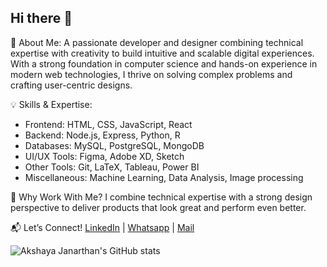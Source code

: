 ## Hi there 👋
🚀 About Me:
A passionate developer and designer combining technical expertise with creativity to build intuitive and scalable digital experiences. With a strong foundation in computer science and hands-on experience in modern web technologies, I thrive on solving complex problems and crafting user-centric designs.

💡 Skills & Expertise:
- Frontend: HTML, CSS, JavaScript, React
- Backend: Node.js, Express, Python, R
- Databases: MySQL, PostgreSQL, MongoDB
- UI/UX Tools: Figma, Adobe XD, Sketch
- Other Tools: Git, LaTeX, Tableau, Power BI
- Miscellaneous: Machine Learning, Data Analysis, Image processing

🌟 Why Work With Me?
I combine technical expertise with a strong design perspective to deliver products that look great and perform even better.

📬 Let’s Connect!
[LinkedIn](https://linkedin.com/in/akshaya-priya-09087525b) | [Whatsapp](https://wa.me/qr/P5IYFJBFN5MPC1) | [Mail](mailto:akshayajanarthareddy@gmail.com)

![Akshaya Janarthan's GitHub stats](https://github-readme-stats.vercel.app/api?username=akshayajanarthan&show_icons=true&theme=radical)
